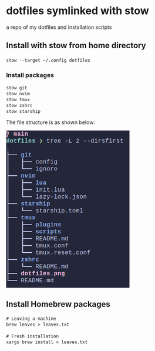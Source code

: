 # dotfiles symlinked with stow
a repo of my dotfiles and installation scripts

## Install with stow from home directory

`stow --target ~/.config dotfiles`

### Install packages
```
stow git
stow nvim
stow tmux
stow zshrc
stow starship
```

The file structure is as shown below:

![image of file structure](dotfiles.png)

## Install Homebrew packages

```
# Leaving a machine
brew leaves > leaves.txt

# Fresh installation
xargs brew install < leaves.txt
```

